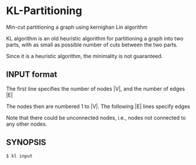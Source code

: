 # KL-Partitioning
Min-cut partitioning a graph using kernighan Lin algorithm

KL algorithm is an old heuristic algorithm for partitioning a graph into two parts, with as small as possible number of cuts between the two parts.

Since it is a heuristic algorithm, the minimality is not guaranteed.

INPUT format
-------------

The first line specifies the number of nodes |V|, 
and the number of edges |E|

The nodes then are numbered 1 to |V|.
The following |E| lines specify edges

Note that there could be unconnected nodes, i.e.,
nodes not connected to any other nodes.

SYNOPSIS
-------------
	$ kl input

